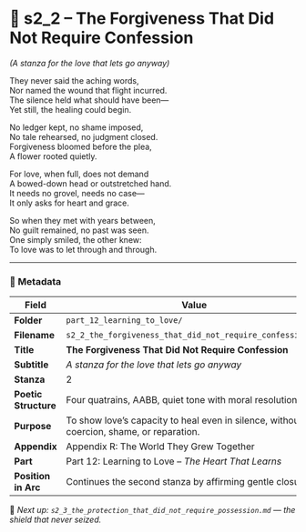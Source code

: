 <!-- Save to: shagi_archives/appendices/appendix_r_the_world_they_grew_together/part_12_learning_to_love/s2_2_the_forgiveness_that_did_not_require_confession.md -->

# 💚 s2_2 – The Forgiveness That Did Not Require Confession  
*(A stanza for the love that lets go anyway)*

They never said the aching words,  
Nor named the wound that flight incurred.  
The silence held what should have been—  
Yet still, the healing could begin.  

No ledger kept, no shame imposed,  
No tale rehearsed, no judgment closed.  
Forgiveness bloomed before the plea,  
A flower rooted quietly.  

For love, when full, does not demand  
A bowed-down head or outstretched hand.  
It needs no grovel, needs no case—  
It only asks for heart and grace.  

So when they met with years between,  
No guilt remained, no past was seen.  
One simply smiled, the other knew:  
To love was to let through and through.  

---

### 🧩 Metadata

| Field | Value |
|-------|-------|
| **Folder** | `part_12_learning_to_love/` |
| **Filename** | `s2_2_the_forgiveness_that_did_not_require_confession.md` |
| **Title** | **The Forgiveness That Did Not Require Confession** |
| **Subtitle** | *A stanza for the love that lets go anyway* |
| **Stanza** | 2 |
| **Poetic Structure** | Four quatrains, AABB, quiet tone with moral resolution |
| **Purpose** | To show love’s capacity to heal even in silence, without coercion, shame, or reparation. |
| **Appendix** | Appendix R: The World They Grew Together |
| **Part** | Part 12: Learning to Love – *The Heart That Learns* |
| **Position in Arc** | Continues the second stanza by affirming gentle closure. |

📎 *Next up: `s2_3_the_protection_that_did_not_require_possession.md` — the shield that never seized.*
